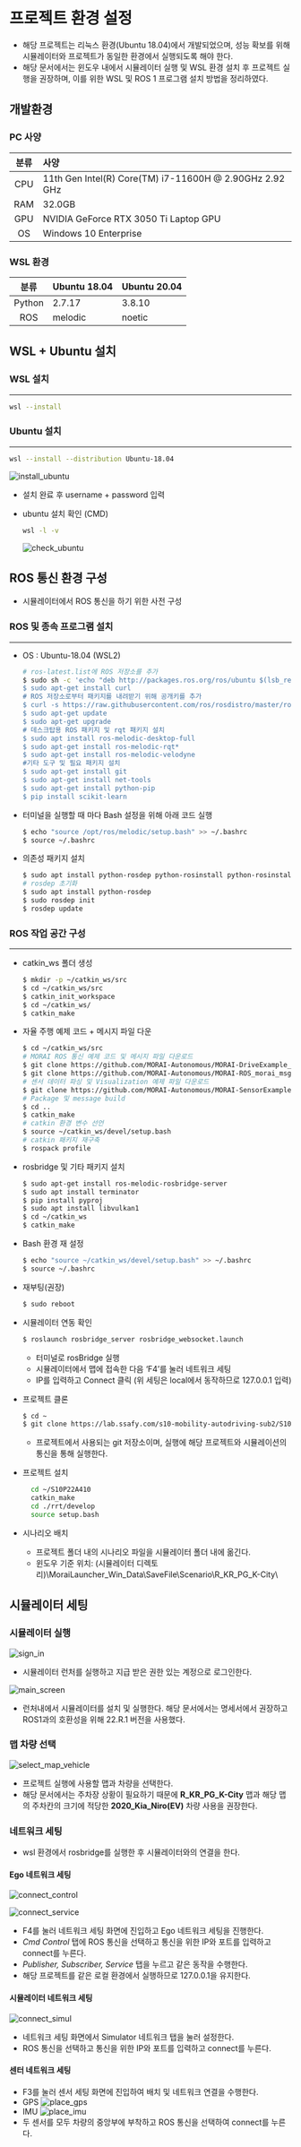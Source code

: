 # 프로젝트 환경 설정
- 해당 프로젝트는 리눅스 환경(Ubuntu 18.04)에서 개발되었으며, 성능 확보를 위해 시뮬레이터와 프로젝트가 동일한 환경에서 실행되도록 해야 한다.
- 해당 문서에서는 윈도우 내에서 시뮬레이터 실행 및 WSL 환경 설치 후 프로젝트 실행을 권장하며, 이를 위한 WSL 및 ROS 1 프로그램 설치 방법을 정리하였다.


## 개발환경
### PC 사양
|분류|사양|
|:---:|:---|
|CPU|11th Gen Intel(R) Core(TM) i7-11600H @ 2.90GHz   2.92 GHz|
|RAM|32.0GB|
|GPU|NVIDIA GeForce RTX 3050 Ti Laptop GPU|
|OS|Windows 10 Enterprise|

### WSL 환경
|분류|Ubuntu 18.04|Ubuntu 20.04|
|:---:|:---|:---|
|Python|2.7.17|3.8.10|
|ROS|melodic|noetic|

## WSL + Ubuntu 설치

### WSL 설치

---

```bash
wsl --install
```

### Ubuntu 설치

---

```bash
wsl --install --distribution Ubuntu-18.04
```

![install_ubuntu](./resource/install_ubuntu.png)

- 설치 완료 후 username + password 입력

- ubuntu 설치 확인 (CMD)
    
    ```bash
    wsl -l -v
    ```
    
    ![check_ubuntu](./resource/check_ubuntu.png)

## ROS 통신 환경 구성

- 시뮬레이터에서 ROS 통신을 하기 위한 사전 구성

### ROS 및 종속 프로그램 설치

---

- OS : Ubuntu-18.04 (WSL2)
    
    ```bash
    # ros-latest.list에 ROS 저장소를 추가
    $ sudo sh -c 'echo "deb http://packages.ros.org/ros/ubuntu $(lsb_release -sc ) main" > /etc/apt/sources.list.d/ros-latest.list’
    $ sudo apt-get install curl
    # ROS 저장소로부터 패키지를 내려받기 위해 공개키를 추가
    $ curl -s https://raw.githubusercontent.com/ros/rosdistro/master/ros.asc | sudo apt-key add –
    $ sudo apt-get update
    $ sudo apt-get upgrade
    # 데스크탑용 ROS 패키지 및 rqt 패키지 설치
    $ sudo apt install ros-melodic-desktop-full
    $ sudo apt-get install ros-melodic-rqt*
    $ sudo apt-get install ros-melodic-velodyne
    #기타 도구 및 필요 패키지 설치
    $ sudo apt-get install git
    $ sudo apt-get install net-tools
    $ sudo apt-get install python-pip
    $ pip install scikit-learn
    ```
    
- 터미널을 실행할 때 마다 Bash 설정을 위해 아래 코드 실행
    
    ```bash
    $ echo "source /opt/ros/melodic/setup.bash" >> ~/.bashrc
    $ source ~/.bashrc
    ```
    

- 의존성 패키지 설치
    
    ```bash
    $ sudo apt install python-rosdep python-rosinstall python-rosinstall-generator python-wstool build-essential
    # rosdep 초기화
    $ sudo apt install python-rosdep
    $ sudo rosdep init
    $ rosdep update
    ```
    

### ROS 작업 공간 구성

---

- catkin_ws 폴더 생성
    
    ```bash
    $ mkdir -p ~/catkin_ws/src
    $ cd ~/catkin_ws/src
    $ catkin_init_workspace
    $ cd ~/catkin_ws/
    $ catkin_make
    ```
    
- 자율 주행 예제 코드 + 메시지 파일 다운
    
    ```bash
    $ cd ~/catkin_ws/src
    # MORAI ROS 통신 예제 코드 및 메시지 파일 다운로드
    $ git clone https://github.com/MORAI-Autonomous/MORAI-DriveExample_ROS.git
    $ git clone https://github.com/MORAI-Autonomous/MORAI-ROS_morai_msgs
    # 센서 데이터 파싱 및 Visualization 예제 파일 다운로드
    $ git clone https://github.com/MORAI-Autonomous/MORAI-SensorExample.git 
    # Package 및 message build
    $ cd ..
    $ catkin_make
    # catkin 환경 변수 선언
    $ source ~/catkin_ws/devel/setup.bash
    # catkin 패키지 재구축
    $ rospack profile
    ```
    
- rosbridge 및 기타 패키지 설치
    
    ```bash
    $ sudo apt-get install ros-melodic-rosbridge-server
    $ sudo apt install terminator
    $ pip install pyproj
    $ sudo apt install libvulkan1
    $ cd ~/catkin_ws
    $ catkin_make
    ```
    

- Bash 환경 재 설정
    
    ```bash
    $ echo "source ~/catkin_ws/devel/setup.bash" >> ~/.bashrc
    $ source ~/.bashrc
    ```
    
- 재부팅(권장)
    
    ```bash
    $ sudo reboot
    ```
    
- 시뮬레이터 연동 확인
    
    ```bash
    $ roslaunch rosbridge_server rosbridge_websocket.launch
    ```
    
    - 터미널로 rosBridge 실행
    - 시뮬레이터에서 맵에 접속한 다음 ‘F4’를 눌러 네트워크 세팅
    - IP를 입력하고 Connect 클릭 (위 세팅은 local에서 동작하므로 127.0.0.1 입력)

- 프로젝트 클론

    ```bash
    $ cd ~
    $ git clone https://lab.ssafy.com/s10-mobility-autodriving-sub2/S10P22A410.git
    ```

    - 프로젝트에서 사용되는 git 저장소이며, 실행에 해당 프로젝트와 시뮬레이션의 통신을 통해 실행한다.

- 프로젝트 설치
  
  ```bash
    cd ~/S10P22A410
    catkin_make
    cd ./rrt/develop
    source setup.bash
  ```

- 시나리오 배치

    - 프로젝트 폴더 내의 시나리오 파일을 시뮬레이터 폴더 내에 옮긴다.
    - 윈도우 기준 위치: (시뮬레이터 디렉토리)\MoraiLauncher_Win_Data\SaveFile\Scenario\R_KR_PG_K-City\

## 시뮬레이터 세팅
### 시뮬레이터 실행

![sign_in](./resource/sign_in.PNG)

- 시뮬레이터 런처를 실행하고 지급 받은 권한 있는 계정으로 로그인한다.

![main_screen](./resource/main_screen.PNG)

- 런처내에서 시뮬레이터를 설치 및 실행한다. 해당 문서에서는 명세서에서 권장하고 ROS1과의 호환성을 위해 22.R.1 버전을 사용했다.

### 맵 차량 선택

![select_map_vehicle](./resource/select_map_vehicle.PNG)

- 프로젝트 실행에 사용할 맵과 차량을 선택한다.
- 해당 문서에서는 주차장 상황이 필요하기 때문에 **R_KR_PG_K-City** 맵과 해당 맵의 주차칸의 크기에 적당한 **2020_Kia_Niro(EV)** 차량 사용을 권장한다.

### 네트워크 세팅

- wsl 환경에서 rosbridge를 실행한 후 시뮬레이터와의 연결을 한다.

#### Ego 네트워크 세팅
![connect_control](./resource/connect_control.PNG)

![connect_service](./resource/connect_service.PNG)

- F4를 눌러 네트워크 세팅 화면에 진입하고 Ego 네트워크 세팅을 진행한다.
- *Cmd Control* 탭에 ROS 통신을 선택하고 통신을 위한 IP와 포트를 입력하고 connect를 누른다.
- *Publisher, Subscriber, Service* 탭을 누르고 같은 동작을 수행한다.
- 해당 프로젝트를 같은 로컬 환경에서 실행하므로 127.0.0.1을 유지한다.

#### 시뮬레이터 네트워크 세팅

![connect_simul](./resource/connect_simul.PNG)

- 네트워크 세팅 화면에서 Simulator 네트워크 탭을 눌러 설정한다.
- ROS 통신을 선택하고 통신을 위한 IP와 포트를 입력하고 connect를 누른다.

#### 센터 네트워크 세팅
- F3를 눌러 센서 세팅 화면에 진입하여 배치 및 네트워크 연결을 수행한다.
- GPS
    ![place_gps](./resource/gps.PNG)
- IMU
    ![place_imu](./resource/imu.PNG)
- 두 센서를 모두 차량의 중앙부에 부착하고 ROS 통신을 선택하여 connect를 누른다.